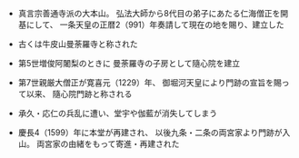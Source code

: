 - 真言宗善通寺派の大本山。
弘法大師から8代目の弟子にあたる仁海僧正を開基にして、
一条天皇の正暦2（991）年奏請して現在の地を賜り、建立した

- 古くは牛皮山曼荼羅寺と称された

- 第5世増俊阿闍梨のときに
曼荼羅寺の子房として隨心院を建立

- 第7世親厳大僧正が寛喜元（1229）年、
御堀河天皇により門跡の宣旨を賜って以来、
隨心院門跡と称される

- 承久・応仁の兵乱に遭い、堂宇や伽藍が消失してしまう

- 慶長4（1599）年に本堂が再建され、
以後九条・二条の両宮家より門跡が入山。
両宮家の由緒をもって寄進・再建された